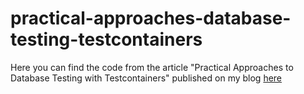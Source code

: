 # practical-approaches-database-testing-testcontainers

Here you can find the code from the article "Practical Approaches to Database Testing with Testcontainers" published on my blog [here](https://roosma.dev/p/practical-approaches-database-testing-testcontainers/)